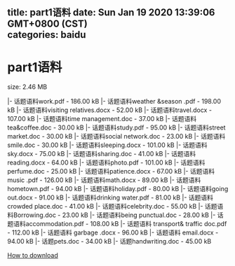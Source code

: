 
title: part1语料
date: Sun Jan 19 2020 13:39:06 GMT+0800 (CST)    
categories: baidu
---

# part1语料
size: 2.46 MB
 
 
|- 话题语料work.pdf - 186.00 kB
|- 话题语料weather &season .pdf - 198.00 kB
|- 话题语料visiting relatives.docx - 52.00 kB
|- 话题语料travel.docx - 107.00 kB
|- 话题语料time management.doc - 37.00 kB
|- 话题语料tea&coffee.doc - 30.00 kB
|- 话题语料study.pdf - 95.00 kB
|- 话题语料street market.doc - 30.00 kB
|- 话题语料social network.doc - 23.00 kB
|- 话题语料smile.doc - 30.00 kB
|- 话题语料sleeping.docx - 101.00 kB
|- 话题语料sky.docx - 75.00 kB
|- 话题语料sharing.doc - 41.00 kB
|- 话题语料reading.docx - 64.00 kB
|- 话题语料photo.pdf - 101.00 kB
|- 话题语料perfume.doc - 25.00 kB
|- 话题语料patience.docx - 67.00 kB
|- 话题语料music .pdf - 126.00 kB
|- 话题语料math.docx - 89.00 kB
|- 话题语料hometown.pdf - 94.00 kB
|- 话题语料holiday.pdf - 80.00 kB
|- 话题语料going out.docx - 91.00 kB
|- 话题语料drinking water.pdf - 81.00 kB
|- 话题语料crowded place.doc - 41.00 kB
|- 话题语料celebrity.doc - 55.00 kB
|- 话题语料Borrowing.doc - 23.00 kB
|- 话题语料being punctual.doc - 28.00 kB
|- 话题语料accommodation.pdf - 108.00 kB
|- 话题语料 transport& traffic doc.pdf - 112.00 kB
|- 话题语料 garbage .docx - 96.00 kB
|- 话题语料 email.docx - 94.00 kB
|- 话题pets.doc - 34.00 kB
|- 话题handwriting.doc - 45.00 kB

[How to download](https://bpcam.bemobtrk.com/go/2ceec3aa-1ca2-46d6-b9ff-aaa5c184517c?jno=590)